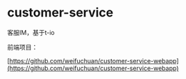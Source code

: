 # customer-service

客服IM，基于t-io

前端项目：

[https://github.com/weifuchuan/customer-service-webapp](https://github.com/weifuchuan/customer-service-webapp)
